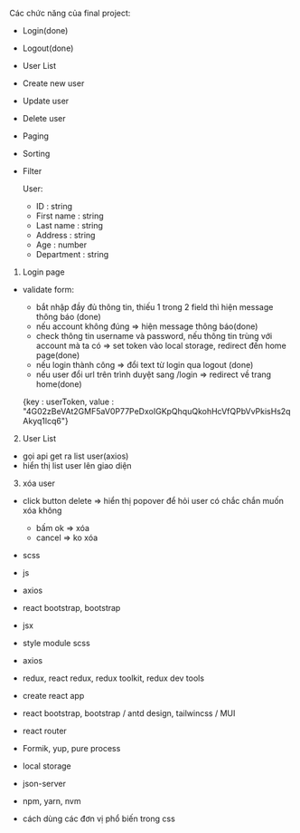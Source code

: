 Các chức năng của final project:

- Login(done)
- Logout(done)
- User List
- Create new user
- Update user
- Delete user
- Paging
- Sorting
- Filter

  User:

  - ID : string
  - First name : string
  - Last name : string
  - Address : string
  - Age : number
  - Department : string

1. Login page

- validate form:

  - bắt nhập đầy đủ thông tin, thiếu 1 trong 2 field thì hiện message thông báo (done)
  - nếu account không đúng => hiện message thông báo(done)
  - check thông tin username và password, nếu thông tin trùng với account mà ta có => set token vào local storage, redirect đến home page(done)
  - nếu login thành công => đổi text từ login qua logout (done)
  - nếu user đổi url trên trình duyệt sang /login => redirect về trang home(done)

  {key : userToken, value : "4G02zBeVAt2GMF5aV0P77PeDxoIGKpQhquQkohHcVfQPbVvPkisHs2qAkyq1lcq6"}

2. User List

- gọi api get ra list user(axios)
- hiển thị list user lên giao diện

3. xóa user

- click button delete => hiển thị popover để hỏi user có chắc chắn
  muốn xóa không

  - bấm ok => xóa
  - cancel => ko xóa

- scss
- js
- axios
- react bootstrap, bootstrap
- jsx
- style module scss
- axios
- redux, react redux, redux toolkit, redux dev tools
- create react app
- react bootstrap, bootstrap / antd design, tailwincss / MUI
- react router
- Formik, yup, pure process
- local storage
- json-server
- npm, yarn, nvm
- cách dùng các đơn vị phổ biến trong css
